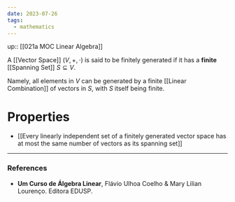 ```yaml
---
date: 2023-07-26
tags:
  - mathematics
---
```

up:: [[021a MOC Linear Algebra]]

A [[Vector Space]] $(V, +, \cdot)$ is said to be finitely generated if it has a **finite** [[Spanning Set]] $S \subseteq V$.

Namely, all elements in $V$ can be generated by a finite [[Linear Combination]] of vectors in $S$, with $S$ itself being finite.

# Properties
- [[Every linearly independent set of a finitely generated vector space has at most the same number of vectors as its spanning set]]

---
### References
- **Um Curso de Álgebra Linear**, Flávio Ulhoa Coelho & Mary Lilian Lourenço. Editora EDUSP.